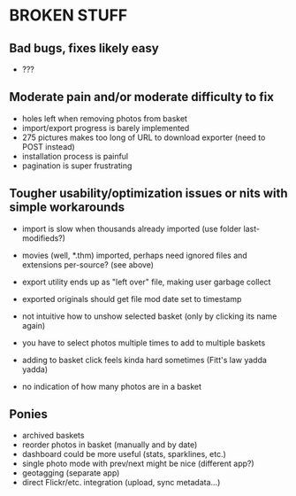 # BROKEN STUFF #

## Bad bugs, fixes likely easy ##

- ???


## Moderate pain and/or moderate difficulty to fix ##

- holes left when removing photos from basket
- import/export progress is barely implemented
- 275 pictures makes too long of URL to download exporter (need to POST instead)
- installation process is painful
- pagination is super frustrating


## Tougher usability/optimization issues or nits with simple workarounds ##

- import is slow when thousands already imported (use folder last-modifieds?)
- movies (well, *.thm) imported, perhaps need ignored files and extensions per-source? (see above)
- export utility ends up as "left over" file, making user garbage collect
- exported originals should get file mod date set to timestamp

- not intuitive how to unshow selected basket (only by clicking its name again)
- you have to select photos multiple times to add to multiple baskets
- adding to basket click feels kinda hard sometimes (Fitt's law yadda yadda)
- no indication of how many photos are in a basket


## Ponies ##

- archived baskets
- reorder photos in basket (manually and by date)
- dashboard could be more useful (stats, sparklines, etc.)
- single photo mode with prev/next might be nice (different app?)
- geotagging (separate app)
- direct Flickr/etc. integration (upload, sync metadata...)
